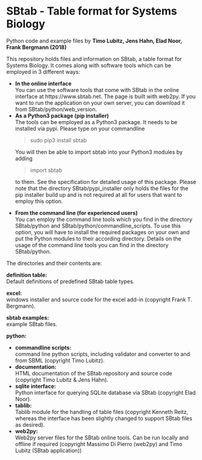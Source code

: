 SBtab - Table format for Systems Biology
========================================
Python code and example files by
<b>Timo Lubitz, Jens Hahn, Elad Noor, Frank Bergmann (2018)</b>

This repository holds files and information on SBtab, a table format for
Systems Biology. It comes along with software tools which can be employed
in 3 different ways:

<ul>
<li><b>In the online interface</b><br>
  You can use the software tools that come with SBtab in the online interface
  at https://www.sbtab.net. The page is built with web2py. If you want to run
  the application on your own server, you can download it from SBtab/python/web_version.
  </li>

<li><b>As a Python3 package (pip installer)</b><br>
  The tools can be employed as a Python3 package. It needs to be installed via
  pypi. Please type on your commandline
  
  > sudo pip3 install sbtab
  
  You will then be able to import sbtab into your Python3 modules by adding
  
  > import sbtab
  
  to them. See the specification for detailed usage of this package. Please
  note that the directory SBtab/pypi_installer only holds the files for the
  pip installer build up and is not required at all for users that want to
  employ this option.
  </li>
  
<li><b>From the command line (for experienced users)</b><br>
  You can employ the command line tools which you find in the directory
  SBtab/python and SBtab/python/commandline_scripts. To use this option,
  you will have to install the required packages on your own and put
  the Python modules to their according directory. Details on the usage
  of the command line tools you can find in the directory SBtab/python.
</li>
</ul>


The directories and their contents are:

<b>definition table:</b><br>
Default definitions of predefined SBtab table types.

<b>excel:</b><br>
windows installer and source code for the excel add-in (copyright Frank T. Bergmann).

<b>sbtab examples:</b><br>
example SBtab files.

<b>python:</b>
<ul>
<li><b>commandline scripts:</b><br>
command line python scripts, including validator and converter to and from SBML (copyright Timo Lubitz).</li>

<li><b>documentation:</b><br>
HTML documentation of the SBtab repository and source code (copyright Timo Lubitz & Jens Hahn).</li>

<li><b>sqlite interface:</b><br>
Python interface for querying SQLite database via SBtab (copyright Elad Noor).</li>

<li><b>tablib:</b><br>
Tablib module for the handling of table files (copyright Kenneth Reitz, whereas the interface has been slightly changed to support SBtab files as desired).</li>

<li><b>web2py:</b><br>
Web2py server files for the SBtab online tools. Can be run locally and offline if required (copyright Massimo Di Pierro (web2py) and Timo Lubitz (SBtab application))</li>
</ul>

